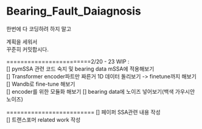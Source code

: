 # Bearing_Fault_Daiagnosis
  
한번에 다 코딩하려 하지 말고  

계획을 세워서  
꾸준히 커밋합시다.  

========================2/20 - 23 
WIP :  
[] pymSSA 관련 코드 숙지 및 bearing data mSSA에 적용해보기  
[] Transformer encoder파트만 짜른거 1D 데이터 돌리보기 -> finetune까지 해보기  
[] Wandb로 fine-tune 해보기  
[] encoder를 위한 모듈화 해보기
[] bearing data에 노이즈 넣어보기(백색 가우시안 노이즈)  

=========================
[] 페이퍼 SSA관련 내용 작성    
[] 트랜스포머 related work 작성  
